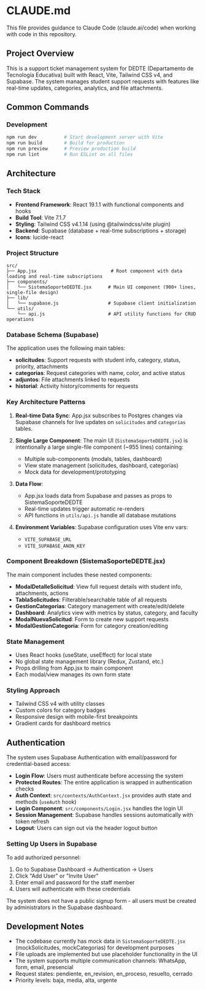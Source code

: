 # CLAUDE.md

This file provides guidance to Claude Code (claude.ai/code) when working with code in this repository.

## Project Overview

This is a support ticket management system for DEDTE (Departamento de Tecnología Educativa) built with React, Vite, Tailwind CSS v4, and Supabase. The system manages student support requests with features like real-time updates, categories, analytics, and file attachments.

## Common Commands

### Development
```bash
npm run dev          # Start development server with Vite
npm run build        # Build for production
npm run preview      # Preview production build
npm run lint         # Run ESLint on all files
```

## Architecture

### Tech Stack
- **Frontend Framework**: React 19.1.1 with functional components and hooks
- **Build Tool**: Vite 7.1.7
- **Styling**: Tailwind CSS v4.1.14 (using @tailwindcss/vite plugin)
- **Backend**: Supabase (database + real-time subscriptions + storage)
- **Icons**: lucide-react

### Project Structure
```
src/
├── App.jsx                           # Root component with data loading and real-time subscriptions
├── components/
│   └── SistemaSoporteDEDTE.jsx      # Main UI component (900+ lines, single-file design)
├── lib/
│   └── supabase.js                  # Supabase client initialization
└── utils/
    └── api.js                       # API utility functions for CRUD operations
```

### Database Schema (Supabase)
The application uses the following main tables:
- **solicitudes**: Support requests with student info, category, status, priority, attachments
- **categorias**: Request categories with name, color, and active status
- **adjuntos**: File attachments linked to requests
- **historial**: Activity history/comments for requests

### Key Architecture Patterns

1. **Real-time Data Sync**: App.jsx subscribes to Postgres changes via Supabase channels for live updates on `solicitudes` and `categorias` tables.

2. **Single Large Component**: The main UI (`SistemaSoporteDEDTE.jsx`) is intentionally a large single-file component (~955 lines) containing:
   - Multiple sub-components (modals, tables, dashboard)
   - View state management (solicitudes, dashboard, categorías)
   - Mock data for development/prototyping

3. **Data Flow**:
   - App.jsx loads data from Supabase and passes as props to SistemaSoporteDEDTE
   - Real-time updates trigger automatic re-renders
   - API functions in `utils/api.js` handle all database mutations

4. **Environment Variables**: Supabase configuration uses Vite env vars:
   - `VITE_SUPABASE_URL`
   - `VITE_SUPABASE_ANON_KEY`

### Component Breakdown (SistemaSoporteDEDTE.jsx)

The main component includes these nested components:
- **ModalDetalleSolicitud**: View full request details with student info, attachments, actions
- **TablaSolicitudes**: Filterable/searchable table of all requests
- **GestionCategorias**: Category management with create/edit/delete
- **Dashboard**: Analytics view with metrics by status, category, and faculty
- **ModalNuevaSolicitud**: Form to create new support requests
- **ModalGestionCategoria**: Form for category creation/editing

### State Management
- Uses React hooks (useState, useEffect) for local state
- No global state management library (Redux, Zustand, etc.)
- Props drilling from App.jsx to main component
- Each modal/view manages its own form state

### Styling Approach
- Tailwind CSS v4 with utility classes
- Custom colors for category badges
- Responsive design with mobile-first breakpoints
- Gradient cards for dashboard metrics

## Authentication

The system uses Supabase Authentication with email/password for credential-based access:

- **Login Flow**: Users must authenticate before accessing the system
- **Protected Routes**: The entire application is wrapped in authentication checks
- **Auth Context**: `src/contexts/AuthContext.jsx` provides auth state and methods (`useAuth` hook)
- **Login Component**: `src/components/Login.jsx` handles the login UI
- **Session Management**: Supabase handles sessions automatically with token refresh
- **Logout**: Users can sign out via the header logout button

### Setting Up Users in Supabase

To add authorized personnel:
1. Go to Supabase Dashboard → Authentication → Users
2. Click "Add User" or "Invite User"
3. Enter email and password for the staff member
4. Users will authenticate with these credentials

The system does not have a public signup form - all users must be created by administrators in the Supabase dashboard.

## Development Notes

- The codebase currently has mock data in `SistemaSoporteDEDTE.jsx` (mockSolicitudes, mockCategorias) for development purposes
- File uploads are implemented but use placeholder functionality in the UI
- The system supports multiple communication channels: WhatsApp, form, email, presencial
- Request states: pendiente, en_revision, en_proceso, resuelto, cerrado
- Priority levels: baja, media, alta, urgente
